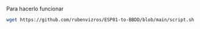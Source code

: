 Para hacerlo funcionar
```bash
wget https://github.com/rubenvizros/ESP01-to-BBDD/blob/main/script.sh | bash script.sh
```
